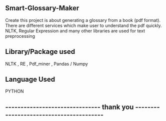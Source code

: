 
## Smart-Glossary-Maker


Create this project is about generating a glossary from a book (pdf format).
There are different services which make user to understand the pdf quickly.
NLTK, Regular Expression and many other libraries are used for text preprocessing
## Library/Package used 
NLTK , RE , Pdf_miner , Pandas / Numpy
## Language Used
PYTHON 

## ------------------------------- thank you ----------------------------------------
